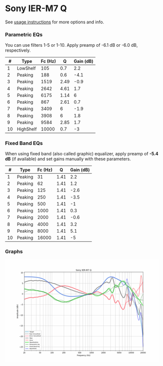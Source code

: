 # Sony IER-M7 Q
See [usage instructions](https://github.com/jaakkopasanen/AutoEq#usage) for more options and info.

### Parametric EQs
You can use filters 1-5 or 1-10. Apply preamp of -6.1 dB or -6.0 dB, respectively.

|   # | Type      |   Fc (Hz) |    Q |   Gain (dB) |
|-----|-----------|-----------|------|-------------|
|   1 | LowShelf  |       105 | 0.7  |         2.2 |
|   2 | Peaking   |       188 | 0.6  |        -4.1 |
|   3 | Peaking   |      1519 | 2.49 |        -0.9 |
|   4 | Peaking   |      2642 | 4.61 |         1.7 |
|   5 | Peaking   |      6175 | 1.14 |         6   |
|   6 | Peaking   |       867 | 2.61 |         0.7 |
|   7 | Peaking   |      3409 | 6    |        -1.9 |
|   8 | Peaking   |      3908 | 6    |         1.8 |
|   9 | Peaking   |      9584 | 2.85 |         1.7 |
|  10 | HighShelf |     10000 | 0.7  |        -3   |

### Fixed Band EQs
When using fixed band (also called graphic) equalizer, apply preamp of **-5.4 dB** (if available) and set gains manually with these parameters.

|   # | Type    |   Fc (Hz) |    Q |   Gain (dB) |
|-----|---------|-----------|------|-------------|
|   1 | Peaking |        31 | 1.41 |         2.2 |
|   2 | Peaking |        62 | 1.41 |         1.2 |
|   3 | Peaking |       125 | 1.41 |        -2.6 |
|   4 | Peaking |       250 | 1.41 |        -3.5 |
|   5 | Peaking |       500 | 1.41 |        -1   |
|   6 | Peaking |      1000 | 1.41 |         0.3 |
|   7 | Peaking |      2000 | 1.41 |        -0.6 |
|   8 | Peaking |      4000 | 1.41 |         3.2 |
|   9 | Peaking |      8000 | 1.41 |         5.1 |
|  10 | Peaking |     16000 | 1.41 |        -5   |

### Graphs
![](./Sony%20IER-M7%20Q.png)
